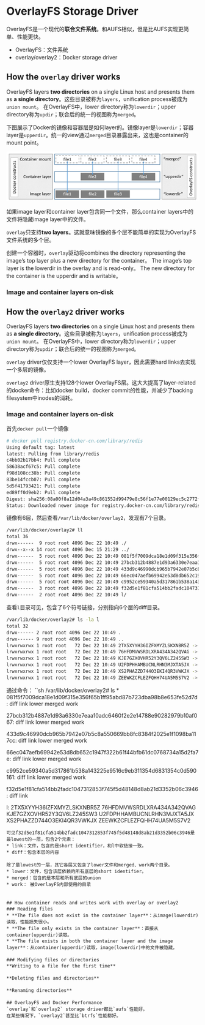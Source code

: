 # OverlayFS Storage Driver
OverlayFS是一个现代的**联合文件系统**。和AUFS相似，但是比AUFS实现更简单、性能更快。
* OverlayFS：文件系统
* overlay/overlay2：Docker storage driver

## How the `overlay` driver works
OverlayFS layers **two directories** on a single Linux host and presents them as **a single directory**。这些目录被称为`layers`，unification process被成为`union mount`。
在OverlayFS中，lower directory称为`lowerdir`；upper directory称为`updir`；联合后的统一的视图称为`merged`。

下图展示了Docker的镜像和容器层是如何layer的。镜像layer是`lowerdir`；容器layer是`upperdir`。统一的view通过`merged`目录暴露出来，这也是container的mount point。

![](pics/overlay_constructs.jpg)

如果image layer和container layer包含同一个文件，那么container layers中的文件将隐藏image layer中的文件。

`overlay`只支持**two layers**。这就意味镜像的多个层不能简单的实现为OverlayFS文件系统的多个层。

创建一个容器时，`overlay`驱动将combines the directory representing the image’s top layer plus a new directory for the container。
The image’s top layer is the lowerdir in the overlay and is read-only。
The new directory for the container is the upperdir and is writable。

### Image and container layers on-disk

## How the `overlay2` driver works
OverlayFS layers **two directories** on a single Linux host and presents them as **a single directory**。这些目录被称为`layers`，unification process被成为`union mount`。
在OverlayFS中，lower directory称为`lowerdir`；upper directory称为`updir`；联合后的统一的视图称为`merged`。

`overlay` driver仅仅支持一个lower OverlayFS layer，因此需要hard links去实现一个多层的镜像。

`overlay2` driver原生支持128个lower OverlayFS层。这大大提高了layer-related的docker命令：比如docker build，docker commit的性能，并减少了backing filesystem中inodes的消耗。

### Image and container layers on-disk
首先`docker pull`一个镜像
```sh
# docker pull registry.docker-cn.com/library/redis
Using default tag: latest
latest: Pulling from library/redis
c4bb02b17bb4: Pull complete 
58638acf67c5: Pull complete 
f98d108cc38b: Pull complete 
83be14fccb07: Pull complete 
5d5f41793421: Pull complete 
ed89ff0d9eb2: Pull complete 
Digest: sha256:08a00f8a12d04a3a49c861552d99479e8c56f1e77e00129ec5c2772fe41a3b58
Status: Downloaded newer image for registry.docker-cn.com/library/redis:latest
```
镜像有6层，然后查看`/var/lib/docker/overlay2`，发现有7个目录。
```sh
/var/lib/docker/overlay2# ll
total 36
drwx------  9 root root 4096 Dec 22 10:49 ./
drwx--x--x 14 root root 4096 Dec 15 21:29 ../
drwx------  5 root root 4096 Dec 22 10:49 081f5f7009dca18e1d09f315e356f65b1ff95abd87b723dba98b8e653fe52d7d/
drwx------  5 root root 4096 Dec 22 10:49 27bcb312b4887e1d93a6330e7eaa10adc6460f2e2e14788e90282979b10af067/
drwx------  5 root root 4096 Dec 22 10:49 433d9c46990dcb965b7942e07b5c8a550669bb8fc8384f2025e1f1098ba117cc/
drwx------  5 root root 4096 Dec 22 10:49 66ec047aefb69942e53d8db652c1947f322b61f44bfb61dc0768734a15d2fa7e/
drwx------  5 root root 4096 Dec 22 10:49 c9952ce59340a5d317861b538a143225e9516c9eb311354d6831354c0d590161/
drwx------  3 root root 4096 Dec 22 10:49 f32d5e1f81cfa514bb2fadc1047312853f745f5d48148d8ab21d3352b06c3946/
drwx------  2 root root 4096 Dec 22 10:49 l/
```
查看`l`目录可见，包含了6个符号链接，分别指向6个层的diff目录。
```sh
/var/lib/docker/overlay2# ls -la l
total 32
drwx------ 2 root root 4096 Dec 22 10:49 .
drwx------ 9 root root 4096 Dec 22 10:49 ..
lrwxrwxrwx 1 root root   72 Dec 22 10:49 2TX5XYYH36IZFXMYZLSKXNBR5Z -> ../27bcb312b4887e1d93a6330e7eaa10adc6460f2e2e14788e90282979b10af067/diff
lrwxrwxrwx 1 root root   72 Dec 22 10:49 76HFDMVWSRDLXRA434A342QVAG -> ../433d9c46990dcb965b7942e07b5c8a550669bb8fc8384f2025e1f1098ba117cc/diff
lrwxrwxrwx 1 root root   72 Dec 22 10:49 KJE7GZXOVHR52Y3QV6LZ245SW3 -> ../c9952ce59340a5d317861b538a143225e9516c9eb311354d6831354c0d590161/diff
lrwxrwxrwx 1 root root   72 Dec 22 10:49 U2FDPHHAMBUCNLRHN3MJXTA5JX -> ../66ec047aefb69942e53d8db652c1947f322b61f44bfb61dc0768734a15d2fa7e/diff
lrwxrwxrwx 1 root root   72 Dec 22 10:49 XS2PHAZZD744O3EKI4QR3VWKJX -> ../f32d5e1f81cfa514bb2fadc1047312853f745f5d48148d8ab21d3352b06c3946/diff
lrwxrwxrwx 1 root root   72 Dec 22 10:49 ZEEWKZCFLEZFQHH74UA5M5S7V2 -> ../081f5f7009dca18e1d09f315e356f65b1ff95abd87b723dba98b8e653fe52d7d/diff
```

通过命令：
``sh
/var/lib/docker/overlay2# ls *
081f5f7009dca18e1d09f315e356f65b1ff95abd87b723dba98b8e653fe52d7d:
diff  link  lower  merged  work

27bcb312b4887e1d93a6330e7eaa10adc6460f2e2e14788e90282979b10af067:
diff  link  lower  merged  work

433d9c46990dcb965b7942e07b5c8a550669bb8fc8384f2025e1f1098ba117cc:
diff  link  lower  merged  work

66ec047aefb69942e53d8db652c1947f322b61f44bfb61dc0768734a15d2fa7e:
diff  link  lower  merged  work

c9952ce59340a5d317861b538a143225e9516c9eb311354d6831354c0d590161:
diff  link  lower  merged  work

f32d5e1f81cfa514bb2fadc1047312853f745f5d48148d8ab21d3352b06c3946:
diff  link

l:
2TX5XYYH36IZFXMYZLSKXNBR5Z  76HFDMVWSRDLXRA434A342QVAG  KJE7GZXOVHR52Y3QV6LZ245SW3  U2FDPHHAMBUCNLRHN3MJXTA5JX  XS2PHAZZD744O3EKI4QR3VWKJX  ZEEWKZCFLEZFQHH74UA5M5S7V2
```
可见f32d5e1f81cfa514bb2fadc1047312853f745f5d48148d8ab21d3352b06c3946是最lowest的一层，包含2个元素：
* link：文件，包含的是short identifier，和l中软链接一致。
* diff：包含本层的内容

除了最lowest的一层，其它各层又包含了lower文件和merged、work两个目录。
* lower：文件，包含该层依赖的所有底层的short identifier。
* merged：包含的是本层和所有底层的union
* work： 被OverlayFS内部使用的目录


## How container reads and writes work with overlay or overlay2
### Reading files
* **The file does not exist in the container layer**：从image(lowerdir)读取，性能损失很小。
* **The file only exists in the container layer**：直接从container(upperdir)读取。
* **The file exists in both the container layer and the image layer**：从container(upperdir)读取，image(lowerdir)中的文件被隐藏。

### Modifying files or directories
**Writing to a file for the first time**

**Deleting files and directories**

**Renaming directories**

## OverlayFS and Docker Performance
`overlay`和`overlay2` storage driver都比`aufs`性能好。
在某些情况下，`overlay2`甚至比`btrfs`性能都好。